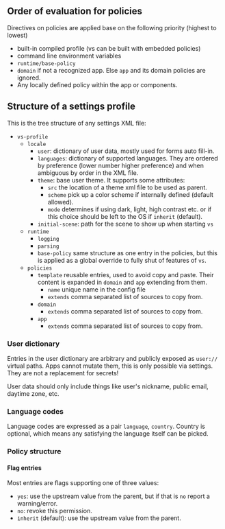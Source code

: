 ## Order of evaluation for policies

Directives on policies are applied base on the following priority (highest to lowest)

- built-in compiled profile (vs can be built with embedded policies)
- command line environment variables
- `runtime/base-policy`
- `domain` if not a recognized app. Else `app` and its domain policies are ignored.
- Any locally defined policy within the app or components.

## Structure of a settings profile

This is the tree structure of any settings XML file:

- `vs-profile`
  - `locale`
    - `user`: dictionary of user data, mostly used for forms auto fill-in.
    - `languages`: dictionary of supported languages. They are ordered by preference (lower number higher preference) and when ambiguous by order in the XML file.
    - `theme`: base user theme. It supports some attributes:
      - `src` the location of a theme xml file to be used as parent.
      - `scheme` pick up a color scheme if internally defined (default allowed).
      - `mode` determines if using dark, light, high contrast etc. or if this choice should be left to the OS if `inherit` (default).
    - `initial-scene`: path for the scene to show up when starting `vs`
  - `runtime`
    - `logging`
    - `parsing`
    - `base-policy` same structure as one entry in the policies, but this is applied as a global override to fully shut of features of `vs`.
  - `policies`
    - `template` reusable entries, used to avoid copy and paste. Their content is expanded in `domain` and `app` extending from them.
      - `name` unique name in the config file
      - `extends` comma separated list of sources to copy from.
    - `domain`
      - `extends` comma separated list of sources to copy from.
    - `app`
      - `extends` comma separated list of sources to copy from.

### User dictionary

Entries in the user dictionary are arbitrary and publicly exposed as `user://` virtual paths. Apps cannot mutate them, this is only possible via settings.  
They are not a replacement for secrets!

User data should only include things like user's nickname, public email, daytime zone, etc.

### Language codes

Language codes are expressed as a pair `language`, `country`. Country is optional, which means any satisfying the language itself can be picked.

### Policy structure

#### Flag entries

Most entries are flags supporting one of three values:

- `yes`: use the upstream value from the parent, but if that is `no` report a warning/error.
- `no`: revoke this permission.
- `inherit` (default): use the upstream value from the parent.
